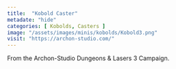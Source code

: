 ```yaml
---
title:  "Kobold Caster"
metadate: "hide"
categories: [ Kobolds, Casters ]
image: "/assets/images/minis/kobolds/Kobold3.png"
visit: "https://archon-studio.com/"
---
```

From the Archon-Studio Dungeons & Lasers 3 Campaign.